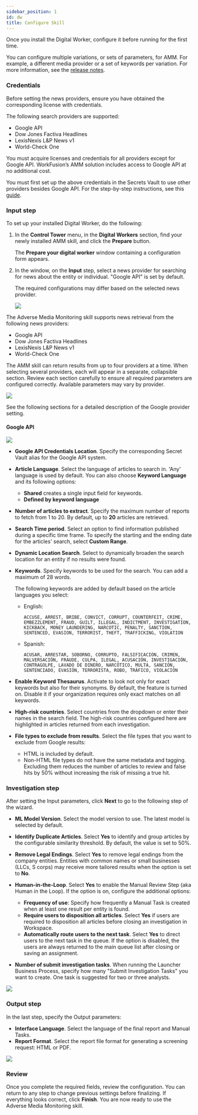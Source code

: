 ```yaml
---
sidebar_position: 1
id: dw
title: Configure Skill
---
```


Once you install the Digital Worker, configure it before running for the first time.

You can configure multiple variations, or sets of parameters, for AMM. For example, a different media provider or a set of keywords per variation. For more information, see the [release notes](https://example.com).

### Credentials

Before setting the news providers, ensure you have obtained the corresponding license with credentials.

The following search providers are supported:

- Google API
- Dow Jones Factiva Headlines
- LexisNexis L&P News v1
- World-Check One

You must acquire licenses and credentials for all providers except for Google API. WorkFusion’s AMM solution includes access to Google API at no additional cost.

You must first set up the above credentials in the Secrets Vault to use other providers besides Google API. For the step-by-step instructions, see this [guide](https://example.com).

### Input step

To set up your installed Digital Worker, do the following:

1. In the **Control Tower** menu, in the **Digital Workers** section, find your newly installed AMM skill, and click the **Prepare** button.

    The **Prepare your digital worker** window containing a configuration form appears.

2. In the window, on the **Input** step, select a news provider for searching for news about the entity or individual. "Google API" is set by default.

    The required configurations may differ based on the selected news provider.

    ![](/img/samples/amm-config-input-v3.3.png)

The Adverse Media Monitoring skill supports news retrieval from the following news providers:

- Google API
- Dow Jones Factiva Headlines
- LexisNexis L&P News v1
- World-Check One

The AMM skill can return results from up to four providers at a time. When selecting several providers, each will appear in a separate, collapsible section. Review each section carefully to ensure all required parameters are configured correctly. Available parameters may vary by provider.

![](/img/samples/search-providers.png)

See the following sections for a detailed description of the Google provider setting.

#### Google API

![](/img/samples/amm-ui-google-input.jpg)

- **Google API Credentials Location**. Specify the corresponding Secret Vault alias for the Google API system.
- **Article Language**. Select the language of articles to search in. 'Any' language is used by default. You can also choose **Keyword Language** and its following options:

    - **Shared** creates a single input field for keywords.
    - **Defined by keyword language**

- **Number of articles to extract**. Specify the maximum number of reports to fetch from 1 to 20. By default, up to **20** articles are retrieved.
- **Search Time period**. Select an option to find information published during a specific time frame. To specify the starting and the ending date for the articles' search, select **Custom Range**.
- **Dynamic Location Search**. Select to dynamically broaden the search location for an entity if no results were found.
- **Keywords**. Specify keywords to be used for the search. You can add a maximum of 28 words.

    The following keywords are added by default based on the article languages you select:

    - English:

        ```text
        ACCUSE, ARREST, BRIBE, CONVICT, CORRUPT, COUNTERFEIT, CRIME, EMBEZZLEMENT, FRAUD, GUILT, ILLEGAL, INDICTMENT, INVESTIGATION, KICKBACK, MONEY LAUNDERING, NARCOTIC, PENALTY, SANCTION, SENTENCED, EVASION, TERRORIST, THEFT, TRAFFICKING, VIOLATION
        ```

    - Spanish:

        ```text
        ACUSAR, ARRESTAR, SOBORNO, CORRUPTO, FALSIFICACIÓN, CRIMEN, MALVERSACIÓN, FRAUDE, CULPA, ILEGAL, ACUSACIÓN, INVESTIGACIÓN, CONTRAGOLPE, LAVADO DE DINERO, NARCÓTICO, MULTA, SANCIÓN, SENTENCIADO, EVASIÓN, TERRORISTA, ROBO, TRÁFICO, VIOLACIÓN
        ```

- **Enable Keyword Thesaurus**. Activate to look not only for exact keywords but also for their synonyms. By default, the feature is turned on. Disable it if your organization requires only exact matches on all keywords.
- **High-risk countries**. Select countries from the dropdown or enter their names in the search field. The high-risk countries configured here are highlighted in articles returned from each investigation.
- **File types to exclude from results**. Select the file types that you want to exclude from Google results:

    - HTML is included by default.
    - Non-HTML file types do not have the same metadata and tagging. Excluding them reduces the number of articles to review and false hits by 50% without increasing the risk of missing a true hit.

### Investigation step

After setting the Input parameters, click **Next** to go to the following step of the wizard.

- **ML Model Version**. Select the model version to use. The latest model is selected by default.

- **Identify Duplicate Articles**. Select **Yes** to identify and group articles by the configurable similarity threshold. By default, the value is set to 50%.
- **Remove Legal Endings**. Select **Yes** to remove legal endings from the company entities. Entities with common names or small businesses (LLCs, S corps) may receive more tailored results when the option is set to **No**.

- **Human-in-the-Loop**. Select **Yes** to enable the Manual Review Step (aka Human in the Loop). If the option is on, configure the additional options:

    - **Frequency of use**: Specify how frequently a Manual Task is created when at least one result per entity is found.
    - **Require users to disposition all articles**. Select **Yes** if users are required to disposition all articles before closing an investigation in Workspace.
    - **Automatically route users to the next task**. Select **Yes** to direct users to the next task in the queue. If the option is disabled, the users are always returned to the main queue list after closing or saving an assignment.

- **Number of submit investigation tasks**. When running the Launcher Business Process, specify how many "Submit Investigation Tasks" you want to create. One task is suggested for two or three analysts.

![](/img/samples/amm-config-investigation.png)

### Output step

In the last step, specify the Output parameters:

- **Interface Language**. Select the language of the final report and Manual Tasks.
- **Report Format**. Select the report file format for generating a screening request: HTML or PDF.

![](/img/samples/amm-config-output.jpg)

### Review

Once you complete the required fields, review the configuration. You can return to any step to change previous settings before finalizing. If everything looks correct, click **Finish**. You are now ready to use the Adverse Media Monitoring skill.
